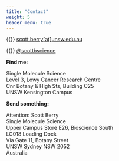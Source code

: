 ```yaml
---
title: "Contact"
weight: 5
header_menu: true
---
```


{{<icon class="fa fa-envelope">}}&nbsp;[scott.berry[at]unsw.edu.au](mailto:scott.berry@unsw.edu.au)

{{<icon class="fa fa-twitter">}}&nbsp;[@scottbscience](http://twitter.com/scottbscience)

**Find me:**

Single Molecule Science  
Level 3, Lowy Cancer Research Centre  
Cnr Botany & High Sts, Building C25  
UNSW Kensington Campus

**Send something:**

Attention: Scott Berry  
Single Molecule Science  
Upper Campus Store E26, Bioscience South  
LG018 Loading Dock  
Via Gate 11, Botany Street  
UNSW Sydney NSW 2052  
Australia
